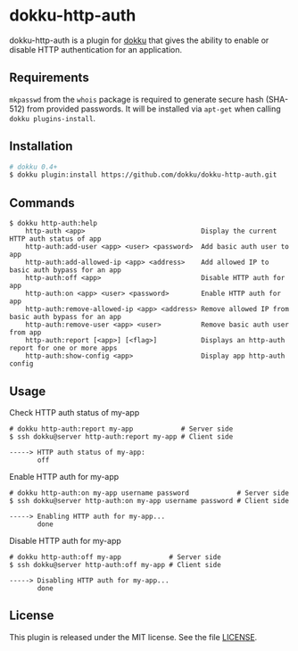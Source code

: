 # dokku-http-auth

dokku-http-auth is a plugin for [dokku][dokku] that gives the ability to enable or disable HTTP authentication for an application.

## Requirements

`mkpasswd` from the `whois` package is required to generate secure hash (SHA-512) from provided passwords. It will be installed via `apt-get` when calling `dokku plugins-install`.

## Installation

```sh
# dokku 0.4+
$ dokku plugin:install https://github.com/dokku/dokku-http-auth.git
```

## Commands

```
$ dokku http-auth:help
    http-auth <app>                             Display the current HTTP auth status of app
    http-auth:add-user <app> <user> <password>  Add basic auth user to app
    http-auth:add-allowed-ip <app> <address>    Add allowed IP to basic auth bypass for an app
    http-auth:off <app>                         Disable HTTP auth for app
    http-auth:on <app> <user> <password>        Enable HTTP auth for app
    http-auth:remove-allowed-ip <app> <address> Remove allowed IP from basic auth bypass for an app
    http-auth:remove-user <app> <user>          Remove basic auth user from app
    http-auth:report [<app>] [<flag>]           Displays an http-auth report for one or more apps
    http-auth:show-config <app>                 Display app http-auth config
```

## Usage

Check HTTP auth status of my-app
```
# dokku http-auth:report my-app            # Server side
$ ssh dokku@server http-auth:report my-app # Client side

-----> HTTP auth status of my-app:
       off
```

Enable HTTP auth for my-app
```
# dokku http-auth:on my-app username password            # Server side
$ ssh dokku@server http-auth:on my-app username password # Client side

-----> Enabling HTTP auth for my-app...
       done
```

Disable HTTP auth for my-app
```
# dokku http-auth:off my-app            # Server side
$ ssh dokku@server http-auth:off my-app # Client side

-----> Disabling HTTP auth for my-app...
       done
```

## License

This plugin is released under the MIT license. See the file [LICENSE](LICENSE).

[dokku]: https://github.com/dokku/dokku
